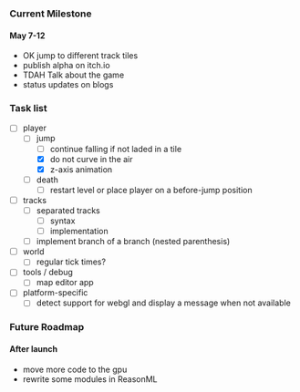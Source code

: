 ### Current Milestone

#### May 7-12
- OK jump to different track tiles
- publish alpha on itch.io
- TDAH Talk about the game
- status updates on blogs

### Task list

- [ ] player
    - [ ] jump
        - [ ] continue falling if not laded in a tile 
        - [x] do not curve in the air
        - [x] z-axis animation
    - [ ] death
        - [ ] restart level or place player on a before-jump position
- [ ] tracks
    - [ ] separated tracks
        - [ ] syntax
        - [ ] implementation
    - [ ] implement branch of a branch (nested parenthesis)
- [ ] world
    - [ ] regular tick times?
- [ ] tools / debug
    - [ ] map editor app
- [ ] platform-specific
    - [ ] detect support for webgl and display a message when not available

### Future Roadmap

#### After launch

- move more code to the gpu
- rewrite some modules in ReasonML
